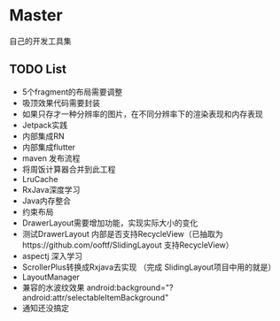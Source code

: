 # Master
自己的开发工具集
## TODO List
* 5个fragment的布局需要调整
* 吸顶效果代码需要封装
* 如果只存才一种分辨率的图片，在不同分辨率下的渲染表现和内存表现
* Jetpack实践
* 内部集成RN
* 内部集成flutter
* maven 发布流程
* 将周饭计算器合并到此工程
* LruCache
* RxJava深度学习
* Java内存整合
* 约束布局
* DrawerLayout需要增加功能，实现实际大小的变化
* 测试DrawerLayout 内部是否支持RecycleView（已抽取为https://github.com/ooftf/SlidingLayout 支持RecycleView）
* aspectj 深入学习
* ScrollerPlus转换成Rxjava去实现  （完成  SlidingLayout项目中用的就是）
* LayoutManager
* 兼容的水波纹效果 android:background="?android:attr/selectableItemBackground"
* 通知还没搞定